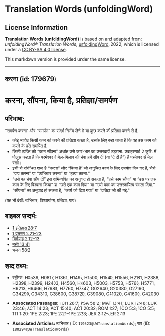 # Translation Words (unfoldingWord)

## License Information

**Translation Words (unfoldingWord)** is based on and adapted from: _unfoldingWord® Translation Words_, [unfoldingWord](https://unfoldingword.org/utw), 2022, which is licensed under a [CC BY-SA 4.0 license](https://creativecommons.org/licenses/by-sa/4.0/legalcode.en).

This markdown version is provided under the same license.



--------------------------------

## करना (id: 179679)

करना, सौंपना, किया है, प्रतिज्ञा/समर्पण
=======================================

परिभाषा:
--------

“समर्पण करना” और “समर्पण” का संदर्भ निर्णय लेने से या कुछ करने की प्रतिज्ञा करने से है.

* कोई व्यक्ति किसी काम को करने की प्रतिज्ञा करता है, उसके लिए कहा जाता है कि वह उस काम को करने के प्रति समर्पित है.
* किसी व्यक्ति को “काम सौंपना” अर्थात उसे कार्य\-भार का उत्तरदायी ठहराना. उदाहरणार्थ 2 कुरि. में पौलुस कहता है कि परमेश्वर ने मेल\-मिलाप की सेवा हमें सौंप दी (या “दे दी है”) है परमेश्वर से मेल रखो।
* इसी से संबन्धित शब्द है “करना” और “किया है” जो अनुचित कार्य के लिए उपयोग किए गए हैं, जैसे “पाप करना” या “व्यभिचार करना” या “हत्या करना.”
* “उसे वह सेवा सौंप दी” इस अभिव्यक्ति का अनुवाद हो सकता है, “उसे काम सौंपा” या “उस पर एक काम के लिए विश्वास किया” या “उसे एक काम दिया” या "उसे काम का उत्तरदायित्व संभला दिया."
* “सौंपना” का अनुवाद हो सकता है, “कार्य जो दिया गया” या “प्रतिज्ञा जो की गई."

(यह भी देखें: व्यभिचार, विश्वायोग्य, प्रतिज्ञा, पाप)

बाइबल सन्दर्भ:
--------------

* [1 इतिहास 28:7](https://ref.ly/1Chr0:0)
* [1 पतरस 2:21–23](https://ref.ly/1Pet0:0)
* [यिर्मयाह 2:12–13](https://ref.ly/Jer2:12-Jer2:13)
* [मत्ती 13:41](https://ref.ly/Matt13:41)
* भजन 58:2

शब्द तथ्य:
----------

* स्ट्रोंग्स: H0539, H0817, H1361, H1497, H1500, H1540, H1556, H2181, H2388, H2398, H2399, H2403, H4560, H4603, H5003, H5753, H5766, H5771, H6213, H6466, H7683, H7760, H7847, G02640, G20380, G27160, G34290, G34310, G38600, G38720, G39080, G41020, G41600, G42030

* **Associated Passages:** 1CH 28:7; PSA 58:2; MAT 13:41; LUK 12:48; LUK 23:46; ACT 14:23; ACT 15:40; ACT 20:32; ROM 1:27; 1CO 5:3; 1CO 5:5; 1TI 1:20; 1PE 2:23; 1PE 2:21–1PE 2:23; JER 2:12–JER 2:13
* **Associated Articles:** व्यभिचार (ID: `179523@UWTranslationWords`); पाप (ID: `180294@UWTranslationWords`)

